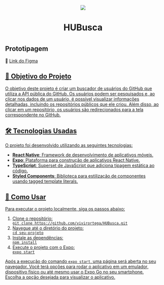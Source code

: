 <div align="center">
<img src="https://media.discordapp.net/attachments/1158537186854043710/1179839741873635399/Frame_7.png?ex=657b3e62&is=6568c962&hm=ae446ffeffbe6ce49781b2a45f8b5d66000a4d64d0c7bf620d917b3506379cb8&=&format=webp&quality=lossless">
<h1>HUBusca<h1>
</div>

<h2>Prototipagem</h2>
🔗 <a _blank href="https://www.figma.com/file/nUFkybdVpoQBH9sRvpnQXT/Figma-basics?type=design&node-id=602%3A37&mode=design&t=Cq0Zh72RKmR3aFoe-1">Link do Figma</url> </p>

  <h2>📘 Objetivo do Projeto</h2>
  <p>O objetivo deste projeto é criar um buscador de usuários do GitHub que utiliza a API pública do GitHub. Os usuários podem ser pesquisados e, ao clicar nos dados de um usuário, é possível visualizar informações detalhadas, incluindo os repositórios públicos que ele criou. Além disso, ao clicar em um repositório, os usuários são redirecionados para a tela correspondente no GitHub.</p>

 <h2>🛠 Tecnologias Usadas</h2>
  <p>O projeto foi desenvolvido utilizando as seguintes tecnologias:</p>
  <ul>
    <li><strong>React Native</strong>: Framework de desenvolvimento de aplicativos móveis.</li>
    <li><strong>Expo</strong>: Plataforma para construção de aplicativos React Native.</li>
    <li><strong>TypeScript</strong>: Superset de JavaScript que adiciona tipagem estática ao código.</li>
    <li><strong>Styled Components</strong>: Biblioteca para estilização de componentes usando tagged template literals.</li>

  </ul>

 <h2>🚀 Como Usar</h2>
  <p>Para executar o projeto localmente, siga os passos abaixo:</p>
  <ol>
    <li>Clone o repositório:</li>
    <code>git clone https://github.com/vivirortega/HUBusca.git</code>
    <li>Navegue até o diretório do projeto:</li>
    <code>cd seu-projeto</code>
    <li>Instale as dependências:</li>
    <code>npm install</code>
    <li>Execute o projeto com o Expo:</li>
    <code>expo start</code>
  </ol>

  <p>Após a execução do comando <code>expo start</code>, uma página será aberta no seu navegador. Você terá opções para rodar o aplicativo em um emulador, dispositivo físico ou até mesmo usar o Expo Go no seu smartphone. Escolha a opção desejada para visualizar o aplicativo.</p>
